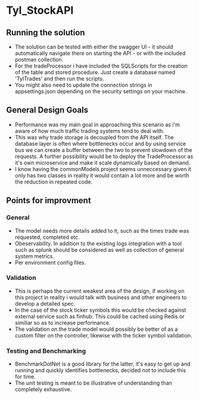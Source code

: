 # Tyl_StockAPI

## Running the solution

- The solution can be tested with either the swagger UI - it should automatically navigate there on starting the API - or with the included postman collection.
- For the tradeProcessor i have included the SQLScripts for the creation of the table and stored procedure. Just create a database named 'TylTrades' and then run the scripts. 
- You might also need to update the connection strings in appsettings.json depending on the security settings on your machine.

## General Design Goals

- Performance was my main goal in approaching this scenario as i'm aware of how much traffic trading systems tend to deal with.
- This was why trade storage is decoupled from the API itself. The database layer is often where bottlenecks occur and by using service bus
we can create a buffer between the two to prevent slowdown of the requests. A further possibility would be to deploy the TradeProcessor as
it's own microservice and make it scale dynamically based on demand. 
- I know having the commonModels project seems unneccessary given it only has two classes in reality it would contain 
a lot more and be worth the reduction in repeated code.

## Points for improvment

### General
- The model needs more details added to it, such as the times trade was requested, completed etc.  
- Obeservability. In addition to the existing logs integration with a tool such as splunk should be considered as well as collection of general system metrics.
- Per environment config files. 

### Validation 
- This is perhaps the current weakest area of the design, if working on this project in reality i would talk with business and other engineers to develop a detailed spec.
- In the case of the stock ticker symbols this would be checked against external service such as finhub. This could be cached using Redis or similiar so as to increase performance.
- The validation on the trade model would possibly be better of as a custom filter on the controller, likewise with the ticker symbol validation.

### Testing and Benchmarking
- BenchmarkDotNet is a good library for the latter, it's easy to get up and running and quickly identifies bottlenecks, decided not to include this for time. 
- The unit testing is meant to be illustrative of understanding than completely exhaustive.